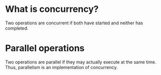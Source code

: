 # What is concurrency?

Two operations are concurrent if both have started and neither has completed.

# Parallel operations

Two operations are parallel if they may actually execute at the same time.
Thus, parallelism is an implementation of concurrency.
